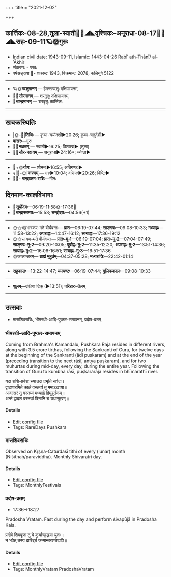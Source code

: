 +++
title = "2021-12-02"

+++
## कार्त्तिकः-08-28,तुला-स्वाती🌛🌌◢◣वृश्चिकः-अनूराधा-08-17🌌🌞◢◣सहः-09-11🪐🌞गुरुः
- Indian civil date: 1943-09-11, Islamic: 1443-04-26 Rabīʿ ath-Thānī/ al-ʾĀkhir
- संवत्सरः - प्लवः
- वर्षसङ्ख्या 🌛- शकाब्दः 1943, विक्रमाब्दः 2078, कलियुगे 5122
___________________
- 🪐🌞**ऋतुमानम्** — हेमन्तऋतुः दक्षिणायनम्
- 🌌🌞**सौरमानम्** — शरदृतुः दक्षिणायनम्
- 🌛**चान्द्रमानम्** — शरदृतुः कार्त्तिकः
___________________


## खचक्रस्थितिः
- |🌞-🌛|**तिथिः** — कृष्ण-त्रयोदशी►20:26; कृष्ण-चतुर्दशी►  
- **वासरः**—गुरुः  
- 🌌🌛**नक्षत्रम्** — स्वाती►16:25; विशाखा► (तुला)  
- 🌌🌞**सौर-नक्षत्रम्** — अनूराधा►24:16*; ज्येष्ठा►  
___________________
- 🌛+🌞**योगः** — शोभनः►16:55; अतिगण्डः►  
- २|🌛-🌞|**करणम्** — गरः►10:04; वणिजः►20:26; विष्टिः►  
- 🌌🌛- **चन्द्राष्टम-राशिः**—मीनः  


## दिनमान-कालविभागाः
- 🌅**सूर्योदयः**—06:19-11:58🌞️-17:36🌇  
- 🌛**चन्द्रास्तमयः**—15:53; **चन्द्रोदयः**—04:56(+1)  
___________________
- 🌞⚝भट्टभास्कर-मते वीर्यवन्तः— **प्रातः**—06:19-07:44; **साङ्गवः**—09:08-10:33; **मध्याह्नः**—11:58-13:22; **अपराह्णः**—14:47-16:12; **सायाह्नः**—17:36-19:12  
- 🌞⚝सायण-मते वीर्यवन्तः— **प्रातः-मु॰1**—06:19-07:04; **प्रातः-मु॰2**—07:04-07:49; **साङ्गवः-मु॰2**—09:20-10:05; **पूर्वाह्णः-मु॰2**—11:35-12:20; **अपराह्णः-मु॰2**—13:51-14:36; **सायाह्नः-मु॰2**—16:06-16:51; **सायाह्नः-मु॰3**—16:51-17:36  
- 🌞कालान्तरम्— **ब्राह्मं मुहूर्तम्**—04:37-05:28; **मध्यरात्रिः**—22:42-01:14  
___________________
- **राहुकालः**—13:22-14:47; **यमघण्टः**—06:19-07:44; **गुलिककालः**—09:08-10:33  
___________________
- **शूलम्**—दक्षिणा दिक् (►13:51); **परिहारः**–तैलम्  
___________________

## उत्सवाः
- मासशिवरात्रिः, भीमरथी-आदि-पुष्कर-समापनम्, प्रदोष-व्रतम्
### भीमरथी-आदि-पुष्कर-समापनम्

Coming from Brahma's Kamandalu, Pushkara Raja resides in different rivers, along with 3.5 crore tirthas, following the Sankranti of Guru, for twelve days at the beginning of the Sankranti (ādi puṣkaram) and at the end of the year (preceding transition to the next rāśī, antya puṣkaram), and for two muhurtas during mid-day, every day, during the entire year.
 Following the transition of Guru to kumbha rāśī, puṣkararāja resides in bhīmarathī river.

यदा राशि-प्रवेशः स्यात्तदा प्रभृति सर्वदा।  
द्वादशाहमिते काले वस्तव्यं तु ममाऽऽज्ञया॥  
आवत्सरं तु वस्तव्यं मध्याह्ने द्विमुहूर्तकम्।  
अन्ते द्वादश वस्तव्यं दिनानि च यथासुखम्॥  




#### Details
- [Edit config file](https://github.com/jyotisham/adyatithi/tree/master/time_focus/puShkara/description_only/bhImarathI-Adi-puSkara-samApanam.toml)
- Tags: RareDays Pushkara


### मासशिवरात्रिः

Observed on Kṛṣṇa-Caturdaśī tithi of every (lunar) month (Niśīthaḥ/paraviddha). Monthly Shivaratri day.

#### Details
- [Edit config file](https://github.com/jyotisham/adyatithi/tree/master/devatA/shaiva/lunar_month/tithi/00/29/mAsazivarAtriH.toml)
- Tags: MonthlyFestivals


### प्रदोष-व्रतम्
- 17:36→18:27

Pradosha Vratam. Fast during the day and perform śivapūjā in Pradosha Kala.

प्रदोषे  शिवपूजां  तु  ये  कुर्याच्छ्रद्धया  युताः।  
न  भवेत्  तस्य  दारिद्र्यं  जन्मान्तरशतेष्वपि॥  




#### Details
- [Edit config file](https://github.com/jyotisham/adyatithi/tree/master/time_focus/monthly/pradoSha/description_only/pradOSa-vratam.toml)
- Tags: MonthlyVratam PradoshaVratam


